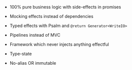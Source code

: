 * 100% pure business logic with side-effects in promises
* Mocking effects instead of dependencies
* Typed effects with Psalm and `@return Generator<WriteIO>`
* Pipelines instead of MVC
* Framework which never injects anything effectful

* Type-state
* No-alias OR immutable
